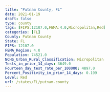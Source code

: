 ```yaml
---
title: "Putnam County, FL"
date: 2021-01-19
draft: false
type: county
tags: [FIPS:12107.0,FEMA:4.0,Micropolitan,Red]
categories: [FL]
County: Putnam County
State: FL
FIPS: 12107.0
FEMA_Region: 4.0
Population: 74521.0
NCHS_Urban_Rural_Classification: Micropolitan
Tests_in_prior_14_days: 3649.0
Fourteen_day_test_rate_per_100000: 4897.0
Percent_Positivity_in_prior_14_days: 0.199
Level: Red
url: /states/FL/putnam-county
---
```



